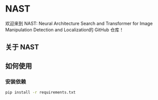 # NAST

欢迎来到 NAST: Neural Architecture Search and Transformer for Image Manipulation Detection and Localization的 GitHub 仓库！

## 关于 NAST

## 如何使用

### 安装依赖

```bash
pip install -r requirements.txt